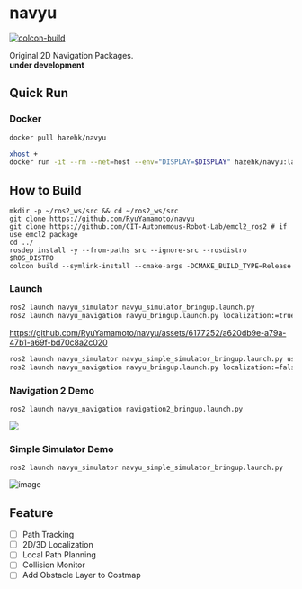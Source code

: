 # navyu
[![colcon-build](https://github.com/RyuYamamoto/navyu/actions/workflows/colcon-build.yml/badge.svg)](https://github.com/RyuYamamoto/navyu/actions/workflows/colcon-build.yml)

Original 2D Navigation Packages.  
**under development**

## Quick Run
### Docker
```bash
docker pull hazehk/navyu

xhost +
docker run -it --rm --net=host --env="DISPLAY=$DISPLAY" hazehk/navyu:latest
```

## How to Build
```
mkdir -p ~/ros2_ws/src && cd ~/ros2_ws/src
git clone https://github.com/RyuYamamoto/navyu
git clone https://github.com/CIT-Autonomous-Robot-Lab/emcl2_ros2 # if use emcl2 package
cd ../
rosdep install -y --from-paths src --ignore-src --rosdistro $ROS_DISTRO
colcon build --symlink-install --cmake-args -DCMAKE_BUILD_TYPE=Release
```

### Launch
```bash
ros2 launch navyu_simulator navyu_simulator_bringup.launch.py
ros2 launch navyu_navigation navyu_bringup.launch.py localization:=true
```

https://github.com/RyuYamamoto/navyu/assets/6177252/a620db9e-a79a-47b1-a69f-bd70c8a2c020

```bash
ros2 launch navyu_simulator navyu_simple_simulator_bringup.launch.py use_rviz:=false
ros2 launch navyu_navigation navyu_bringup.launch.py localization:=false
```

### Navigation 2 Demo
```bash
ros2 launch navyu_navigation navigation2_bringup.launch.py
```
[![](https://img.youtube.com/vi/V2hUBr7PJto/0.jpg)](https://www.youtube.com/watch?v=V2hUBr7PJto)

### Simple Simulator Demo
```
ros2 launch navyu_simulator navyu_simple_simulator_bringup.launch.py
```
![image](https://github.com/RyuYamamoto/navyu/assets/6177252/9d6984f6-edd8-4c10-a049-9d9f2b11834b)

## Feature
- [ ] Path Tracking
- [ ] 2D/3D Localization
- [ ] Local Path Planning
- [ ] Collision Monitor
- [ ] Add Obstacle Layer to Costmap

